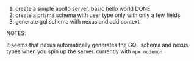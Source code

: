 1. create a simple apollo server. basic hello world DONE
2. create a prisma schema with user type only with only a few fields
3. generate gql schema with nexus and add context

NOTES:

It seems that nexus automatically generates the GQL schema and nexus types when you spin up the server. currently with `npx nodemon`
